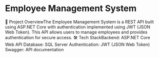 # Employee Management System

📌 Project OverviewThe Employee Management System is a REST API built using ASP.NET Core with authentication implemented using JWT (JSON Web Token). This API allows users to manage employees and provides authentication for secure access.
🛠 Tech StackBackend: ASP.NET Core Web API
Database: SQL Server
Authentication: JWT (JSON Web Token)
Swagger: API documentation

